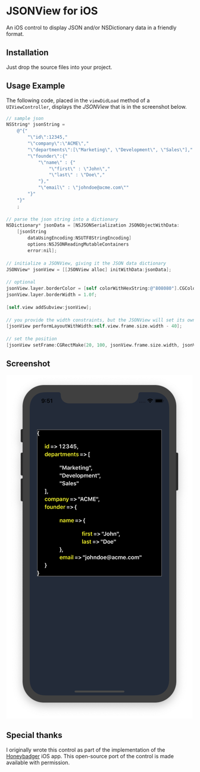 # JSONView for iOS

An iOS control to display JSON and/or NSDictionary data in a friendly format.

## Installation

Just drop the source files into your project.

## Usage Example

The following code, placed in the `viewDidLoad` method of a `UIViewController`, displays the *JSONView* that is in the screenshot below.

```objective-c
// sample json
NSString* jsonString =
    @"{"
        "\"id\":12345,"
        "\"company\":\"ACME\","
        "\"departments\":[\"Marketing\", \"Development\", \"Sales\"],"
        "\"founder\":{"
            "\"name\" : {"
                "\"first\" : \"John\","
                "\"last\" : \"Doe\","
            "},"
            "\"email\" : \"johndoe@acme.com\""
        "}"
    "}"
    ;

// parse the json string into a dictionary
NSDictionary* jsonData = [NSJSONSerialization JSONObjectWithData:
    [jsonString
        dataUsingEncoding:NSUTF8StringEncoding]
        options:NSJSONReadingMutableContainers
        error:nil];

// initialize a JSONView, giving it the JSON data dictionary
JSONView* jsonView = [[JSONView alloc] initWithData:jsonData];

// optional
jsonView.layer.borderColor = [self colorWithHexString:@"808080"].CGColor;
jsonView.layer.borderWidth = 1.0f;

[self.view addSubview:jsonView];

// you provide the width constraints, but the JSONView will set its own height
[jsonView performLayoutWithWidth:self.view.frame.size.width - 40];

// set the position
[jsonView setFrame:CGRectMake(20, 100, jsonView.frame.size.width, jsonView.frame.size.height)];
```

## Screenshot

![JSONView for iOS](/screenshot.png?raw=true)

## Special thanks

I originally wrote this control as part of the implementation of the [Honeybadger](https://www.honeybadger.io/) iOS app. This open-source port of the control is made available with permission.
